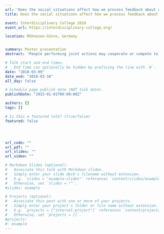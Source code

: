 ```yaml
---
url: 'Does the social situations affect how we process feedback about our actions4'
title: Does the social situations affect how we process feedback about our actions?

event: Interdisciplinary College 2018
event_url: https://interdisciplinary-college.org/

location: Möhnesee-Günne, Germany


summary: Poster presentation
abstract: 'People performing joint actions may cooperate or compete to achieve their joint or individual goals. In the present study, we investigated the neural processes underpinning error and monetary rewards processing in such situations using EEG. We analyzed event-related potentials (ERPs) triggered by feedback about individual and joint actions in cooperative and competitive situations. Twenty pairs (N=40) of participants performed a joint four-alternative forced choice (4AFC) visual task either cooperatively or competitively (factor social situation). At the end of each trial, participants received visual performance feedback and monetary rewards. Specifically, the feedback included individual and joint errors.  Furthermore, the resulting positive, negative or neutral monetary rewards were dependent on the social situation.A threshold free cluster analysis of EEG data revealed two significant clusters. We found that there is a main effect of the valence of the outcome from 209 to 246 milliseconds after the feedback presentation (median p value: p = .0004, minimum p value: p = .0002) at midline frontal electrodes. This cluster (FRN) was more negative for losses than wins in both social situations. Moreover, we found that there is a main effect of the social situation from 105 to 148 milliseconds after the feedback presentation (median p value: p = .0004, minimum p value: p = .0002) at centro-temporal (left) electrodes. This cluster was more positive for the competitive than for the cooperative situation. In sum, our results replicate previous studies about FRN and extend them by comparing neurophysiological responses to positive and negative outcomes in a competitive situation, which simultaneously engage two participants [1-3]. Moreover, our results show that human first process the information about the social situation and then evaluate the outcome.'

# Talk start and end times.
#   End time can optionally be hidden by prefixing the line with `#`.
date: "2018-03-09"
date_end: "2018-03-16"
all_day: false

# Schedule page publish date (NOT talk date).
publishDate: "2015-01-01T00:00:00Z"

authors: []
tags: []

# Is this a featured talk? (true/false)
featured: false




url_code: ""
url_pdf: ""
url_slides: ""
url_video: ""

# Markdown Slides (optional).
#   Associate this talk with Markdown slides.
#   Simply enter your slide deck's filename without extension.
#   E.g. `slides = "example-slides"` references `content/slides/example-slides.md`.
#   Otherwise, set `slides = ""`.
#slides: example

# Projects (optional).
#   Associate this post with one or more of your projects.
#   Simply enter your project's folder or file name without extension.
#   E.g. `projects = ["internal-project"]` references `content/project/deep-learning/index.md`.
#   Otherwise, set `projects = []`.
#projects:
#- example
---
```


